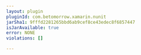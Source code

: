 ```yaml
---
layout: plugin
pluginId: com.betomorrow.xamarin.nunit
jarSha1: 9fffd2281265bbd6ab9cef8ce43edec8f6857447
isJarAvailable: true
error: NONE
violations: []

---
```

